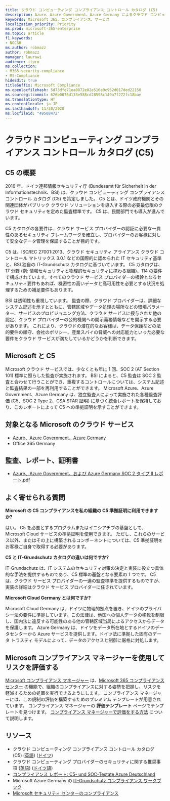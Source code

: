 ```yaml
---
title: クラウド コンピューティング コンプライアンス コントロール カタログ (C5)
description: Azure、Azure Government、Azure Germany によるクラウド コンピューティング コンプライアンス コントロール カタログ (C5) への準拠証明の方法について説明します。
keywords: Microsoft 365、コンプライアンス、サービス
localization_priority: Priority
ms.prod: microsoft-365-enterprise
ms.topic: article
f1.keywords:
- NOCSH
ms.author: robmazz
author: robmazz
manager: laurawi
audience: itpro
ms.collection:
- M365-security-compliance
- MS-Compliance
hideEdit: true
titleSuffix: Microsoft Compliance
ms.openlocfilehash: 5d73dfe71ea0872e02e516e0c952d017ded22150
ms.sourcegitcommit: 626b0076d133e588cd28598c149a7f272fc18bae
ms.translationtype: HT
ms.contentlocale: ja-JP
ms.lasthandoff: 11/30/2020
ms.locfileid: "49508472"
---
```

# <a name="cloud-computing-compliance-controls-catalog-c5"></a>クラウド コンピューティング コンプライアンス コントロール カタログ (C5)

## <a name="c5-overview"></a>C5 の概要

2016 年、ドイツ連邦情報セキュリティ庁 (Bundesamt für Sicherheit in der Informationstechnik、BSI) は、クラウド コンピューティング コンプライアンス コントロール カタログ (C5) を策定しました。 C5 とは、ドイツ政府機関とその関連団体がパブリック クラウド ソリューションを導入する際の必要最低限のクラウド セキュリティを定めた監査標準です。 C5 は、民間部門でも導入が進んでいます。

C5 カタログの各要件は、クラウド サービス プロバイダーの認証に必要な一貫性のあるセキュリティ フレームワークを確立し、プロバイダーのお客様に対して安全なデータ管理を保証することが目的です。

C5 は、ISO/IEC 27001:2013、クラウド セキュリティ アライアンス クラウド コントロール マトリックス 3.0.1 などの国際的に認められた IT セキュリティ基準と、BSI 独自の IT-Grundschutz カタログに基づいています。 C5 カタログは、17 分野 (例: 情報セキュリティと物理的セキュリティに携わる組織)、114 の要件で構成されています。すべてのクラウド サービス プロバイダーの根幹となるセキュリティ要件もあれば、機密性の高いデータと高可用性を必要とする状況を処理するための補足要件もあります。

BSI は透明性も重視しています。 監査の際、クラウド プロバイダーは、詳細なシステム記述を示すとともに、管轄区域やデータ処理の場所などの環境パラメーター、サービスのプロビジョニング方法、クラウド サービスに授与された他の認定、クラウド プロバイダーの公的機関への開示義務情報などを開示する必要があります。 これにより、クラウドの潜在的なお客様は、データ保護などの法的要件の順守、会社のポリシー、産業スパイの脅威への対応能力といった必要な要件をクラウド サービスが満たしているかどうかを判断できます。

## <a name="microsoft-and-c5"></a>Microsoft と C5

Microsoft クラウド サービスでは、少なくとも年に 1 回、SOC 2 (AT Section 101) 標準に照らした監査が実施されます。 BSI によると、C5 監査は SOC 2 監査と合わせて行うことができ、重複するコントロールについては、システム記述と監査結果の一部を再利用することができます。 Microsoft Azure、Azure Government、Azure Germany は、独立監査人によって実施された各種監査評価 (C5、SOC 2 Type 2、CSA STAR 証明) に基づく統合レポートを保持しており、このレポートによって C5 への準拠証明を示すことができます。

## <a name="microsoft-in-scope-cloud-services"></a>対象となる Microsoft のクラウド サービス

- [Azure、Azure Government、Azure Germany](https://go.microsoft.com/fwlink/p/?linkid=2051569)
- Office 365 Germany

## <a name="audits-reports-and-certificates"></a>監査、レポート、証明書

- [Azure、Azure Government、および Azure Germany SOC 2 タイプ II レポート.pdf](https://go.microsoft.com/fwlink/p/?linkid=2093520)

## <a name="frequently-asked-questions"></a>よく寄せられる質問

**Microsoft の C5 コンプライアンスを私の組織の C5 準拠証明に利用できますか?**

はい。 C5 を必要とするプログラムまたはイニシアチブの基盤として、Microsoft Cloud サービスの準拠証明を使用できます。 ただし、これらのサービス以外、またはその上に構築されるコンポーネントについては、C5 準拠証明をお客様ご自身で取得する必要があります。

**C5 と IT-Grundschutz カタログの違いは何ですか?**

IT-Grundschutz は、IT システムのセキュリティ対策の決定と実装に役立つ具体的な手法を提供するものであり、C5 標準の基盤となる要素の 1 つです。 C5 は、クラウド サービス プロバイダーの一連の監査標準を提供するものですが、実装の詳細はクラウド サービス プロバイダーに任されています。

**Microsoft Cloud Germany とは何ですか?**

Microsoft Cloud Germany は、ドイツに物理的拠点を置き、ドイツのプライバシー法の要件に準拠しています。この法律は、他国への個人データの移転を制限し、国内法に違反する可能性のある他の管轄区域当局によるアクセスからデータを保護します。 Azure Germany は、ドイツをデータ所在地とするドイツのデータセンターから Azure サービスを提供します。ドイツ法に準拠した固有のデータ トラスティ モデルによって、データのアクセスと制御に厳格に対処します。

## <a name="use-microsoft-compliance-manager-to-assess-your-risk"></a>Microsoft コンプライアンス マネージャーを使用してリスクを評価する

[Microsoft コンプライアンス マネージャー](https://docs.microsoft.com/microsoft-365/compliance/compliance-manager) は、[Microsoft 365 コンプライアンス センター](https://docs.microsoft.com/microsoft-365/compliance/microsoft-365-compliance-center) の機能で、組織のコンプライアンスに対する姿勢を把握し、リスクを軽減するための処置を実行できるようにします。 コンプライアンス マネージャーには、この規制の評価を構築するためのプレミアム テンプレートが用意されています。 コンプライアンス マネージャーの **評価テンプレート** ページでテンプレートを見つけます。 [コンプライアンス マネージャーで評価をする方法](https://docs.microsoft.com/microsoft-365/compliance/compliance-manager-assessments) について説明します。

## <a name="resources"></a>リソース

- クラウド コンピューティング コンプライアンス コントロール カタログ (C5) ([英語](https://www.bsi.bund.de/EN/Topics/CloudComputing/Compliance_Criteria_Catalogue/Compliance_Criteria_Catalogue_node.html)) ([ドイツ](https://www.bsi.bund.de/DE/Themen/DigitaleGesellschaft/CloudComputing/Kriterienkatalog/Kriterienkatalog_node.html))
- クラウド コンピューティング プロバイダーのセキュリティに関する推奨事項 ([英語](https://www.bsi.bund.de/EN/Topics/CloudComputing/Secure_use_of_cloud_services/Secure_use_cloud_services_node.html)) ([ドイツ語](https://www.bsi.bund.de/DE/Themen/DigitaleGesellschaft/CloudComputing/Sichere_Nutzung_Cloud/Sichere_Nutzung_Cloud_node.html))
- [コンプライアンス レポート: C5- und SOC-Testate Azure Deutschland](https://servicetrust.microsoft.com/ViewPage/MSComplianceGuide?command=Download&downloadType=Document&downloadId=df100ae1-baf9-4785-8a6d-864c0bc5c308&docTab=4ce99610-c9c0-11e7-8c2c-f908a777fa4d_SOC%20%2F%20SSAE%2016%20Reports)
- Microsoft Azure Germany の [IT-Grundschutz コンプライアンス ワークブック](https://gallery.technet.microsoft.com/Azure-Germany-IT-fca4afd7)
- [Microsoft セキュリティ センターのコンプライアンス](https://www.microsoft.com/trust-center/compliance/compliance-overview)
